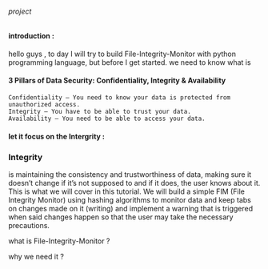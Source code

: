 ###### project

#### introduction :


hello guys , to day I will try to build File-Integrity-Monitor with python programming language, but before I get started. we need to know what is 

#### 3 Pillars of Data Security: Confidentiality, Integrity & Availability

    Confidentiality — You need to know your data is protected from unauthorized access.
    Integrity — You have to be able to trust your data.
    Availability — You need to be able to access your data.

#### let it focus on the Intergrity :


### Integrity 
is maintaining the consistency and trustworthiness of data, making sure it doesn’t change if it’s not supposed to and if it does, the user knows about it. This is what we will cover in this tutorial. We will build a simple FIM (File Integrity Monitor) using hashing algorithms to monitor data and keep tabs on changes made on it (writing) and implement a warning that is triggered when said changes happen so that the user may take the necessary precautions.






what is File-Integrity-Monitor ?





why we need it ?



 
